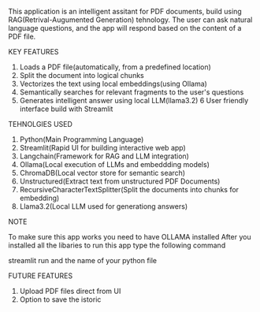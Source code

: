 This application is an intelligent assitant for PDF documents, build using RAG(Retrival-Augumented Generation) tehnology.
The user can ask natural language questions, and the app will respond based on the content of a PDF file.


KEY FEATURES

1) Loads a PDF file(automatically, from a predefined location)
2) Split the document into logical chunks
3) Vectorizes the text using local embeddings(using Ollama)
4) Semantically searches for relevant fragments to the user's questions
5) Generates intelligent answer using local LLM(llama3.2)
6 User friendly interface build with Streamlit



TEHNOLGIES USED 
1) Python(Main Programming Language)
2) Streamlit(Rapid UI for building interactive web app)
3) Langchain(Framework for RAG and LLM integration)
4) Ollama(Local execution of LLMs and embeddding models)
5) ChromaDB(Local vector store for semantic search)
6) Unstructured(Extract text from unstructured PDF Documents)
7) RecursiveCharacterTextSplitter(Split the documents into chunks for embedding)
8) Llama3.2(Local LLM used for generationg answers)



NOTE

To make sure this app works you need to have OLLAMA installed
After you installed all the libaries to run this app type the following command

streamlit run and the name of your python file


FUTURE FEATURES
1) Upload PDF files direct from UI
2) Option to save the istoric



